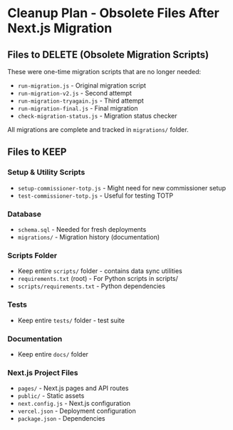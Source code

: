 # Cleanup Plan - Obsolete Files After Next.js Migration

## Files to DELETE (Obsolete Migration Scripts)

These were one-time migration scripts that are no longer needed:

- `run-migration.js` - Original migration script
- `run-migration-v2.js` - Second attempt
- `run-migration-tryagain.js` - Third attempt  
- `run-migration-final.js` - Final migration
- `check-migration-status.js` - Migration status checker

All migrations are complete and tracked in `migrations/` folder.

## Files to KEEP

### Setup & Utility Scripts
- `setup-commissioner-totp.js` - Might need for new commissioner setup
- `test-commissioner-totp.js` - Useful for testing TOTP

### Database
- `schema.sql` - Needed for fresh deployments
- `migrations/` - Migration history (documentation)

### Scripts Folder
- Keep entire `scripts/` folder - contains data sync utilities
- `requirements.txt` (root) - For Python scripts in scripts/
- `scripts/requirements.txt` - Python dependencies

### Tests
- Keep entire `tests/` folder - test suite

### Documentation
- Keep entire `docs/` folder

### Next.js Project Files
- `pages/` - Next.js pages and API routes
- `public/` - Static assets
- `next.config.js` - Next.js configuration
- `vercel.json` - Deployment configuration
- `package.json` - Dependencies

